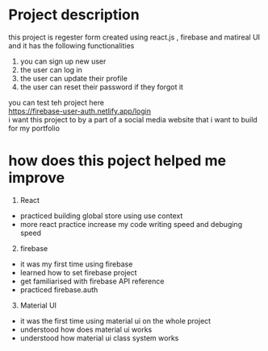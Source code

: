 # Project description

this project is regester form created using react.js , firebase and matireal UI and it has the following functionalities  
1. you can sign up new user
2. the user can log in
3. the user can update their profile
4. the user can reset their password if they forgot it
  
you can test teh project here  
https://firebase-user-auth.netlify.app/login  
i want this project to by a part of a social media website that i want to build for my portfolio

# how does this poject helped me improve
1. React  
 - practiced building global store using use context
 - more react practice increase my code writing speed and debuging speed  
    
      
2. firebase
 - it was my first time using firebase
 - learned how to set firebase project
 - get familiarised  with firebase API reference
 - practiced firebase.auth
  
    
3. Material UI
 - it was the first time using material ui on the whole project
 - understood how does material ui works
 - understood how material ui class system works 


